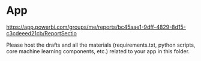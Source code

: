 # App

https://app.powerbi.com/groups/me/reports/bc45aae1-9dff-4829-8d15-c3cdeeed21cb/ReportSectio

Please host the drafts and all the materials (requirements.txt, python scripts, core machine learning components, etc.) related to your app in this folder.